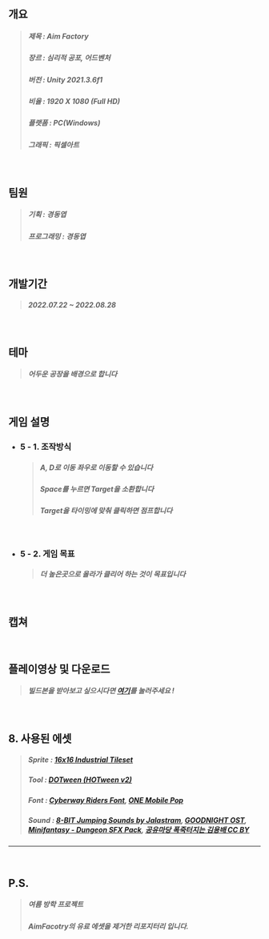 ## 개요
  >##### 제목 : Aim Factory
  >##### 장르 : 심리적 공포, 어드벤처
  >##### 버전 : Unity 2021.3.6f1
  >##### 비율 : 1920 X 1080 (Full HD)
  >##### 플랫폼 : PC(Windows)
  >##### 그래픽 : 픽셀아트  

<br/>

## 팀원 
  >##### 기획 : 경동엽
  >##### 프로그래밍 : 경동엽 

<br/>

## 개발기간
  >##### 2022.07.22 ~ 2022.08.28

<br/>

## 테마 
  >##### 어두운 공장을 배경으로 합니다

<br/>

## 게임 설명 
  + ### 5 - 1. 조작방식
    >##### A, D로 이동 좌우로 이동할 수 있습니다
    >##### Space를 누르면 Target을 소환합니다
    >##### Target을 타이밍에 맞춰 클릭하면 점프합니다
    <br/>    
  + ### 5 - 2. 게임 목표
    >##### 더 높은곳으로 올라가 클리어 하는 것이 목표입니다 

<br/>

## 캡쳐


<br/>

## 플레이영상 및 다운로드
  >##### 빌드본을 받아보고 싶으시다면 [여기](https://drive.google.com/file/d/1pEkn3MSQN_KvyHEQkZCp1pDQsYwJiWPo/view?usp=sharing, "다운 할 수 있는 구글 드라이브로 이동됩니다")를 눌러주세요 !

<br/>

## 8. 사용된 에셋
  >##### Sprite : [16x16 Industrial Tileset](https://0x72.itch.io/16x16-industrial-tileset, "에셋의 링크로 이동 됩니다")
  >##### Tool : [DOTween (HOTween v2)](https://assetstore.unity.com/packages/tools/animation/dotween-hotween-v2-27676, "에셋의 링크로 이동됩니다")
  >##### Font : [Cyberway Riders Font](https://www.fontspace.com/cyberway-riders-font-f43849, "에셋의 링크로 이동됩니다"), [ONE Mobile Pop](https://www.onestorecorp.com/sv/fordev_font/, "에셋의 링크로 이동됩니다")
  >##### Sound : [8-BIT Jumping Sounds by Jalastram](https://jalastram.itch.io/8-bit-jump-sound-effects, "에셋의 링크로 이동됩니다"), [GOODNIGHT OST](https://okaybenji.itch.io/goodnight-ost, "에셋의 링크로 이동됩니다"), [Minifantasy - Dungeon SFX Pack](https://leohpaz.itch.io/minifantasy-dungeon-sfx-pack, "에셋의 링크로 이동됩니다"), [공유마당 폭죽터지는 김용배 CC BY](https://gongu.copyright.or.kr/gongu/wrt/wrt/view.do?wrtSn=13254922&menuNo=200020, "에셋의 링크로 이동됩니다")

---

<br/>

## P.S.
  >##### 여름 방학 프로젝트
  >##### AimFacotry의 유료 에셋을 제거한 리포지터리 입니다. 

